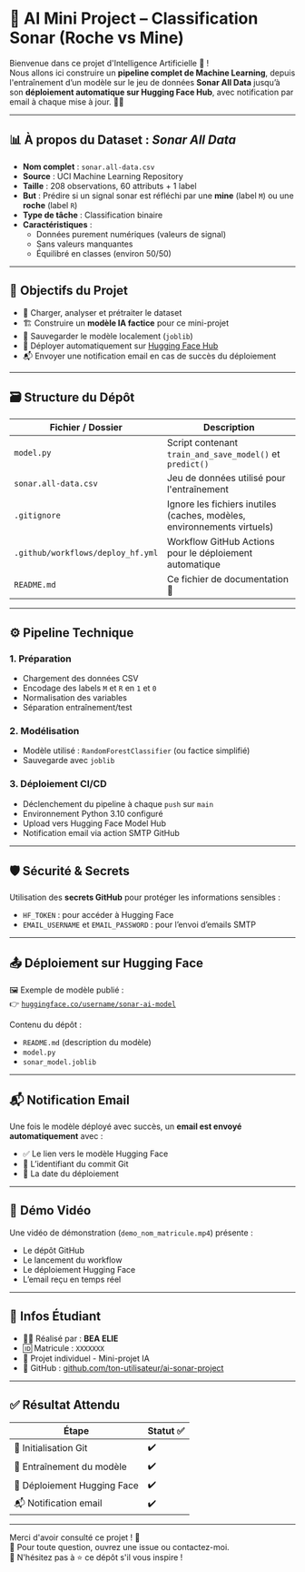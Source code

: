 # 📡 AI Mini Project – Classification Sonar (Roche vs Mine)

Bienvenue dans ce projet d'Intelligence Artificielle 🎯 !  
Nous allons ici construire un **pipeline complet de Machine Learning**, depuis l'entraînement d’un modèle sur le jeu de données **Sonar All Data** jusqu’à son **déploiement automatique sur Hugging Face Hub**, avec notification par email à chaque mise à jour. 🚀📩

---

## 📊 À propos du Dataset : *Sonar All Data*

- **Nom complet** : `sonar.all-data.csv`
- **Source** : UCI Machine Learning Repository
- **Taille** : 208 observations, 60 attributs + 1 label
- **But** : Prédire si un signal sonar est réfléchi par une **mine** (label `M`) ou une **roche** (label `R`)
- **Type de tâche** : Classification binaire
- **Caractéristiques** :
  - Données purement numériques (valeurs de signal)
  - Sans valeurs manquantes
  - Équilibré en classes (environ 50/50)

---

## 🧠 Objectifs du Projet

- 🧪 Charger, analyser et prétraiter le dataset
- 🏗️ Construire un **modèle IA factice** pour ce mini-projet
- 💾 Sauvegarder le modèle localement (`joblib`)
- 🔁 Déployer automatiquement sur [Hugging Face Hub](https://huggingface.co/)
- 📬 Envoyer une notification email en cas de succès du déploiement

---

## 🗃️ Structure du Dépôt

| Fichier / Dossier | Description |
|-------------------|-------------|
| `model.py` | Script contenant `train_and_save_model()` et `predict()` |
| `sonar.all-data.csv` | Jeu de données utilisé pour l'entraînement |
| `.gitignore` | Ignore les fichiers inutiles (caches, modèles, environnements virtuels) |
| `.github/workflows/deploy_hf.yml` | Workflow GitHub Actions pour le déploiement automatique |
| `README.md` | Ce fichier de documentation 📄 |

---

## ⚙️ Pipeline Technique

### 1. **Préparation**
- Chargement des données CSV
- Encodage des labels `M` et `R` en `1` et `0`
- Normalisation des variables
- Séparation entraînement/test

### 2. **Modélisation**
- Modèle utilisé : `RandomForestClassifier` (ou factice simplifié)
- Sauvegarde avec `joblib`

### 3. **Déploiement CI/CD**
- Déclenchement du pipeline à chaque `push` sur `main`
- Environnement Python 3.10 configuré
- Upload vers Hugging Face Model Hub
- Notification email via action SMTP GitHub

---

## 🛡️ Sécurité & Secrets

Utilisation des **secrets GitHub** pour protéger les informations sensibles :
- `HF_TOKEN` : pour accéder à Hugging Face
- `EMAIL_USERNAME` et `EMAIL_PASSWORD` : pour l’envoi d’emails SMTP

---

## 📤 Déploiement sur Hugging Face

🖼️ Exemple de modèle publié :  
👉 [`huggingface.co/username/sonar-ai-model`](https://huggingface.co/)

Contenu du dépôt :
- `README.md` (description du modèle)
- `model.py`
- `sonar_model.joblib`

---

## 📬 Notification Email

Une fois le modèle déployé avec succès, un **email est envoyé automatiquement** avec :
- ✅ Le lien vers le modèle Hugging Face
- 🧬 L’identifiant du commit Git
- 📅 La date du déploiement

---

## 🎥 Démo Vidéo

Une vidéo de démonstration (`demo_nom_matricule.mp4`) présente :
- Le dépôt GitHub
- Le lancement du workflow
- Le déploiement Hugging Face
- L’email reçu en temps réel

---

## 📌 Infos Étudiant

- 👨‍🎓 Réalisé par : **BEA ELIE**
- 🆔 Matricule : `XXXXXXX`
- 💼 Projet individuel - Mini-projet IA
- 🔗 GitHub : [github.com/ton-utilisateur/ai-sonar-project](https://github.com)

---

## ✅ Résultat Attendu

| Étape                  | Statut ✅ |
|------------------------|----------|
| 📁 Initialisation Git   | ✔️ |
| 🧪 Entraînement du modèle | ✔️ |
| 🚀 Déploiement Hugging Face | ✔️ |
| 📬 Notification email    | ✔️ |

---

Merci d'avoir consulté ce projet ! 🌟  
💬 Pour toute question, ouvrez une issue ou contactez-moi.  
🤝 N'hésitez pas à ⭐ ce dépôt s'il vous inspire !

